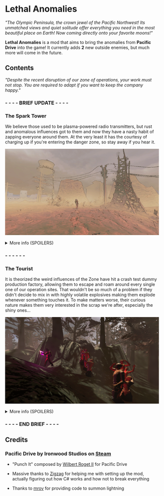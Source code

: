 # Lethal Anomalies

*"The Olympic Peninsula, the crown jewel of the Pacific Northwest! Its unmatched views and quiet solitude offer everything you need in the most beautiful place on Earth! Now coming directly onto your favorite moons!"*

**Lethal Anomalies** is a mod that aims to bring the anomalies from **Pacific Drive** into the game!
It currently adds **2** new outside enemies, but much more will come in the future.

## Contents

*"Despite the recent disruption of our zone of operations, your work must not stop. You are required to adapt if you want to keep the company happy."*

### \- - - - BRIEF UPDATE - - - -

### The Spark Tower

We believe those used to be plasma-powered radio transmitters, but rust and anomalous influences got to them and now they have a nasty habit of zapping everyone around them. At the very least it has the courtesy of charging up if you're entering the danger zone, so stay away if you hear it.

![Preview](https://github.com/Zeldahu-dev/Lethal-Anomalies/blob/main/images/lethalanomalies.png)

<details><summary>More info (SPOILERS)</summary>

When the tower senses players nearby, it will play an audio cue indicating that they are entering the danger zone. Staying within the detection radius for too long will trigger the tower to charge up, then release lightning that smites every player still within range, before entering a short cooldown phase. The more players are in the zone and the closer they are to the tower, the faster the attack will trigger!

As well as its spawn weight, you can configure the effective range of the tower (detection and attack combined), how fast it is to attack players when detecting them, and how long the cooldown lasts for.

</details>

### \- - - - - - 

### The Tourist

It is theorized the weird influences of the Zone have hit a crash test dummy production factory, allowing them to escape and roam around every single one of our operation sites. That wouldn't be so much of a problem if they didn't decide to mix in with highly volatile explosives making them explode whenever something touches it. To make matters worse, their curious nature makes them very interested in the scrap we're after, especially the shiny ones...

![Preview](https://github.com/Zeldahu-dev/Lethal-Anomalies/blob/main/images/lethalanomalies2.png)

<details><summary>More info (SPOILERS)</summary>

The tourists are mildly dangerous entities that move when you do not look at them, and are attracted to both players and shiny scrap items (scrap mods compatibility will be added over time). As they make their way to their target, they can be distracted if you drop a shiny item on the ground. However, once they start stalking their target, which is indicated by a red light on their chests, they can no longer be distracted and will keep on following their target for ~30 seconds before getting bored and looking for a new target. Getting too close, shooting it, or making an enemy walk into a tourist will trigger it to explode, also triggering nearby tourists to create a chain reaction.

Tourists will never spontaneously explode behind a player's back, so avoiding to walk backwards will significantly reduce the odds of dying to them.

</details>

### \- - - - END BRIEF - - - -

## Credits

### Pacific Drive by Ironwood Studios on [Steam](https://store.steampowered.com/app/1458140/Pacific_Drive/)
- "Punch It" composed by [Wilbert Roget II](https://open.spotify.com/intl-fr/artist/4b6Khs68thyzQrWRISZFrT) for Pacific Drive

- Massive thanks to [Zigzag](https://thunderstore.io/c/lethal-company/p/Zigzag/) for helping me with setting up the mod, actually figuring out how C# works and how not to break everything

- Thanks to [mrov](https://mrov.dev/) for providing code to summon lightning

